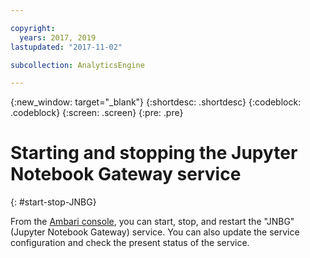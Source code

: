 ```yaml
---

copyright:
  years: 2017, 2019
lastupdated: "2017-11-02"

subcollection: AnalyticsEngine

---
```



{:new_window: target="_blank"}
{:shortdesc: .shortdesc}
{:codeblock: .codeblock}
{:screen: .screen}
{:pre: .pre}


# Starting and stopping the Jupyter Notebook Gateway service
{: #start-stop-JNBG}

From the [Ambari console](/docs/AnalyticsEngine?topic=AnalyticsEngine-adm-ambari), you can start, stop, and restart the "JNBG" (Jupyter Notebook Gateway) service. You can also update the service configuration and check the present status of the service.
